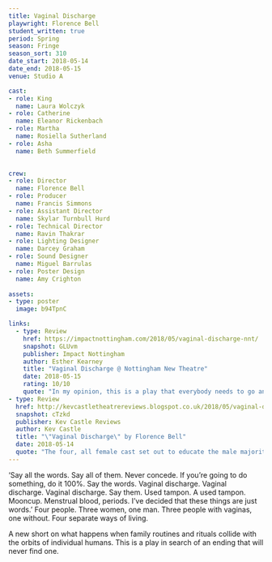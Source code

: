 ```yaml
---
title: Vaginal Discharge
playwright: Florence Bell
student_written: true
period: Spring
season: Fringe
season_sort: 310
date_start: 2018-05-14
date_end: 2018-05-15
venue: Studio A

cast:
- role: King
  name: Laura Wolczyk
- role: Catherine
  name: Eleanor Rickenbach
- role: Martha
  name: Rosiella Sutherland
- role: Asha
  name: Beth Summerfield

  
crew:
- role: Director
  name: Florence Bell
- role: Producer
  name: Francis Simmons
- role: Assistant Director
  name: Skylar Turnbull Hurd
- role: Technical Director
  name: Ravin Thakrar
- role: Lighting Designer
  name: Darcey Graham
- role: Sound Designer
  name: Miguel Barrulas
- role: Poster Design
  name: Amy Crighton
  
assets:
- type: poster
  image: b94TpnC

links:
  - type: Review
    href: https://impactnottingham.com/2018/05/vaginal-discharge-nnt/
    snapshot: GLUvm
    publisher: Impact Nottingham
    author: Esther Kearney
    title: "Vaginal Discharge @ Nottingham New Theatre"
    date: 2018-05-15
    rating: 10/10
    quote: "In my opinion, this is a play that everybody needs to go and see. It’s educational but not condescending, breaching topics that are still seen as taboo today in a way that is both accessible and inclusive."
- type: Review
  href: http://kevcastletheatrereviews.blogspot.co.uk/2018/05/vaginal-discharge-by-florence-bell.html
  snapshot: cTzkd
  publisher: Kev Castle Reviews
  author: Kev Castle
  title: "\"Vaginal Discharge\" by Florence Bell"
  date: 2018-05-14
  quote: "The four, all female cast set out to educate the male majority audience tonight, and I found myself being educated in an entertaining way, not unlike Eve Ensler's ground breaking \"Vagina Monologues\". You really do leave the theatre a little wiser than when you went in."
---
```


‘Say all the words. Say all of them. Never concede. If you’re going to do something, do it 100%. Say the words. Vaginal discharge. Vaginal discharge. Vaginal discharge. Say them. Used tampon. A used tampon. Mooncup. Menstrual blood, periods. I’ve decided that these things are just words.’ Four people. Three women, one man. Three people with vaginas, one without. Four separate ways of living. 

A new short on what happens when family routines and rituals collide with the orbits of individual humans. This is a play in search of an ending that will never find one.

